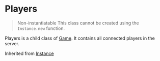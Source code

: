 # Players

> Non-instantiatable
> This class cannot be created using the `Instance.new` function.

Players is a child class of [Game](../Game). It contains all connected players in the server.

Inherited from [Instance](../Instance)
